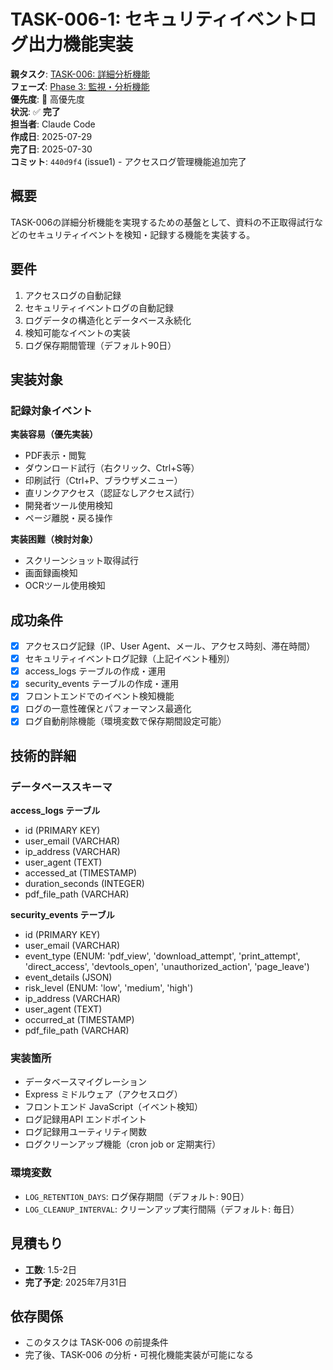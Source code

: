 # TASK-006-1: セキュリティイベントログ出力機能実装

**親タスク**: [TASK-006: 詳細分析機能](TASK-006.md)  
**フェーズ**: [Phase 3: 監視・分析機能](../phases/phase3-monitoring.md)  
**優先度**: 🔴 高優先度  
**状況**: ✅ **完了**  
**担当者**: Claude Code  
**作成日**: 2025-07-29  
**完了日**: 2025-07-30  
**コミット**: `440d9f4` (issue1) - アクセスログ管理機能追加完了

## 概要
TASK-006の詳細分析機能を実現するための基盤として、資料の不正取得試行などのセキュリティイベントを検知・記録する機能を実装する。

## 要件
1. アクセスログの自動記録
2. セキュリティイベントログの自動記録
3. ログデータの構造化とデータベース永続化
4. 検知可能なイベントの実装
5. ログ保存期間管理（デフォルト90日）

## 実装対象
### 記録対象イベント
**実装容易（優先実装）**
- PDF表示・閲覧
- ダウンロード試行（右クリック、Ctrl+S等）
- 印刷試行（Ctrl+P、ブラウザメニュー）
- 直リンクアクセス（認証なしアクセス試行）
- 開発者ツール使用検知
- ページ離脱・戻る操作

**実装困難（検討対象）**
- スクリーンショット取得試行
- 画面録画検知
- OCRツール使用検知

## 成功条件
- [x] アクセスログ記録（IP、User Agent、メール、アクセス時刻、滞在時間）
- [x] セキュリティイベントログ記録（上記イベント種別）
- [x] access_logs テーブルの作成・運用
- [x] security_events テーブルの作成・運用
- [x] フロントエンドでのイベント検知機能
- [x] ログの一意性確保とパフォーマンス最適化
- [x] ログ自動削除機能（環境変数で保存期間設定可能）

## 技術的詳細
### データベーススキーマ
**access_logs テーブル**
- id (PRIMARY KEY)
- user_email (VARCHAR)
- ip_address (VARCHAR)
- user_agent (TEXT)
- accessed_at (TIMESTAMP)
- duration_seconds (INTEGER)
- pdf_file_path (VARCHAR)

**security_events テーブル**
- id (PRIMARY KEY)
- user_email (VARCHAR)
- event_type (ENUM: 'pdf_view', 'download_attempt', 'print_attempt', 'direct_access', 'devtools_open', 'unauthorized_action', 'page_leave')
- event_details (JSON)
- risk_level (ENUM: 'low', 'medium', 'high')
- ip_address (VARCHAR)
- user_agent (TEXT)
- occurred_at (TIMESTAMP)
- pdf_file_path (VARCHAR)

### 実装箇所
- データベースマイグレーション
- Express ミドルウェア（アクセスログ）
- フロントエンド JavaScript（イベント検知）
- ログ記録用API エンドポイント
- ログ記録用ユーティリティ関数
- ログクリーンアップ機能（cron job or 定期実行）

### 環境変数
- `LOG_RETENTION_DAYS`: ログ保存期間（デフォルト: 90日）
- `LOG_CLEANUP_INTERVAL`: クリーンアップ実行間隔（デフォルト: 毎日）

## 見積もり
- **工数**: 1.5-2日
- **完了予定**: 2025年7月31日

## 依存関係
- このタスクは TASK-006 の前提条件
- 完了後、TASK-006 の分析・可視化機能実装が可能になる